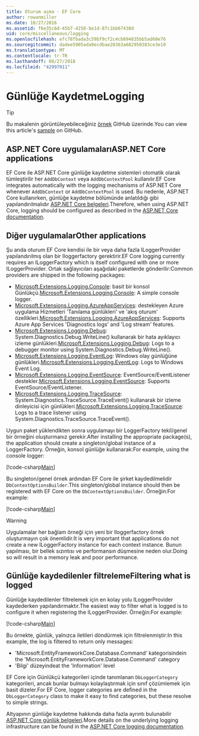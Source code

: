 ```yaml
---
title: Oturum açma - EF Core
author: rowanmiller
ms.date: 10/27/2016
ms.assetid: f6e35c6d-45b7-4258-be1d-87c1bb67438d
uid: core/miscellaneous/logging
ms.openlocfilehash: efc78fbada3c59bf9cf2c4cb694835bb5ad60e76
ms.sourcegitcommit: dadee5905ada9ecdbae28363a682950383ce3e10
ms.translationtype: MT
ms.contentlocale: tr-TR
ms.lasthandoff: 08/27/2018
ms.locfileid: "42997011"
---
```

# <a name="logging"></a><span data-ttu-id="d024c-102">Günlüğe Kaydetme</span><span class="sxs-lookup"><span data-stu-id="d024c-102">Logging</span></span>

> [!TIP]  
> <span data-ttu-id="d024c-103">Bu makalenin görüntüleyebileceğiniz [örnek](https://github.com/aspnet/EntityFramework.Docs/tree/master/samples/core/Miscellaneous/Logging) GitHub üzerinde.</span><span class="sxs-lookup"><span data-stu-id="d024c-103">You can view this article's [sample](https://github.com/aspnet/EntityFramework.Docs/tree/master/samples/core/Miscellaneous/Logging) on GitHub.</span></span>

## <a name="aspnet-core-applications"></a><span data-ttu-id="d024c-104">ASP.NET Core uygulamaları</span><span class="sxs-lookup"><span data-stu-id="d024c-104">ASP.NET Core applications</span></span>

<span data-ttu-id="d024c-105">EF Core ile ASP.NET Core günlüğe kaydetme sistemleri otomatik olarak tümleştirilir her `AddDbContext` veya `AddDbContextPool` kullanılır.</span><span class="sxs-lookup"><span data-stu-id="d024c-105">EF Core integrates automatically with the logging mechanisms of ASP.NET Core whenever `AddDbContext` or `AddDbContextPool` is used.</span></span> <span data-ttu-id="d024c-106">Bu nedenle, ASP.NET Core kullanırken, günlüğe kaydetme bölümünde anlatıldığı gibi yapılandırılmalıdır [ASP.NET Core belgeleri](https://docs.microsoft.com/en-us/aspnet/core/fundamentals/logging?tabs=aspnetcore2x).</span><span class="sxs-lookup"><span data-stu-id="d024c-106">Therefore, when using ASP.NET Core, logging should be configured as described in the [ASP.NET Core documentation](https://docs.microsoft.com/en-us/aspnet/core/fundamentals/logging?tabs=aspnetcore2x).</span></span>

## <a name="other-applications"></a><span data-ttu-id="d024c-107">Diğer uygulamalar</span><span class="sxs-lookup"><span data-stu-id="d024c-107">Other applications</span></span>

<span data-ttu-id="d024c-108">Şu anda oturum EF Core kendisi ile bir veya daha fazla ILoggerProvider yapılandırılmış olan bir Iloggerfactory gerektirir.</span><span class="sxs-lookup"><span data-stu-id="d024c-108">EF Core logging currently requires an ILoggerFactory which is itself configured with one or more ILoggerProvider.</span></span> <span data-ttu-id="d024c-109">Ortak sağlayıcıları aşağıdaki paketlerde gönderilir:</span><span class="sxs-lookup"><span data-stu-id="d024c-109">Common providers are shipped in the following packages:</span></span>

* <span data-ttu-id="d024c-110">[Microsoft.Extensions.Logging.Console](https://www.nuget.org/packages/Microsoft.Extensions.Logging.Console/): basit bir konsol Günlükçü.</span><span class="sxs-lookup"><span data-stu-id="d024c-110">[Microsoft.Extensions.Logging.Console](https://www.nuget.org/packages/Microsoft.Extensions.Logging.Console/): A simple console logger.</span></span>
* <span data-ttu-id="d024c-111">[Microsoft.Extensions.Logging.AzureAppServices](https://www.nuget.org/packages/Microsoft.Extensions.Logging.AzureAppServices/): destekleyen Azure uygulama Hizmetleri 'Tanılama günlükleri' ve 'akış oturum' özellikleri.</span><span class="sxs-lookup"><span data-stu-id="d024c-111">[Microsoft.Extensions.Logging.AzureAppServices](https://www.nuget.org/packages/Microsoft.Extensions.Logging.AzureAppServices/): Supports Azure App Services 'Diagnostics logs' and 'Log stream' features.</span></span>
* <span data-ttu-id="d024c-112">[Microsoft.Extensions.Logging.Debug](https://www.nuget.org/packages/Microsoft.Extensions.Logging.Debug/): System.Diagnostics.Debug.WriteLine() kullanarak bir hata ayıklayıcı izleme günlükleri.</span><span class="sxs-lookup"><span data-stu-id="d024c-112">[Microsoft.Extensions.Logging.Debug](https://www.nuget.org/packages/Microsoft.Extensions.Logging.Debug/): Logs to a debugger monitor using System.Diagnostics.Debug.WriteLine().</span></span>
* <span data-ttu-id="d024c-113">[Microsoft.Extensions.Logging.EventLog](https://www.nuget.org/packages/Microsoft.Extensions.Logging.EventLog/): Windows olay günlüğüne günlükleri.</span><span class="sxs-lookup"><span data-stu-id="d024c-113">[Microsoft.Extensions.Logging.EventLog](https://www.nuget.org/packages/Microsoft.Extensions.Logging.EventLog/): Logs to Windows Event Log.</span></span>
* <span data-ttu-id="d024c-114">[Microsoft.Extensions.Logging.EventSource](https://www.nuget.org/packages/Microsoft.Extensions.Logging.EventSource/): EventSource/EventListener destekler.</span><span class="sxs-lookup"><span data-stu-id="d024c-114">[Microsoft.Extensions.Logging.EventSource](https://www.nuget.org/packages/Microsoft.Extensions.Logging.EventSource/): Supports EventSource/EventListener.</span></span>
* <span data-ttu-id="d024c-115">[Microsoft.Extensions.Logging.TraceSource](https://www.nuget.org/packages/Microsoft.Extensions.Logging.TraceSource/): System.Diagnostics.TraceSource.TraceEvent() kullanarak bir izleme dinleyicisi için günlükleri.</span><span class="sxs-lookup"><span data-stu-id="d024c-115">[Microsoft.Extensions.Logging.TraceSource](https://www.nuget.org/packages/Microsoft.Extensions.Logging.TraceSource/): Logs to a trace listener using System.Diagnostics.TraceSource.TraceEvent().</span></span>

<span data-ttu-id="d024c-116">Uygun paket yüklendikten sonra uygulamayı bir LoggerFactory tekil/genel bir örneğini oluşturmanız gerekir.</span><span class="sxs-lookup"><span data-stu-id="d024c-116">After installing the appropriate package(s), the application should create a singleton/global instance of a LoggerFactory.</span></span> <span data-ttu-id="d024c-117">Örneğin, konsol günlüğe kullanarak:</span><span class="sxs-lookup"><span data-stu-id="d024c-117">For example, using the console logger:</span></span>

[!code-csharp[Main](../../../samples/core/Miscellaneous/Logging/Logging/BloggingContext.cs#DefineLoggerFactory)]

<span data-ttu-id="d024c-118">Bu singleton/genel örnek ardından EF Core ile şirket kaydedilmelidir `DbContextOptionsBuilder`.</span><span class="sxs-lookup"><span data-stu-id="d024c-118">This singleton/global instance should then be registered with EF Core on the `DbContextOptionsBuilder`.</span></span> <span data-ttu-id="d024c-119">Örneğin:</span><span class="sxs-lookup"><span data-stu-id="d024c-119">For example:</span></span>

[!code-csharp[Main](../../../samples/core/Miscellaneous/Logging/Logging/BloggingContext.cs#RegisterLoggerFactory)]

> [!WARNING]
> <span data-ttu-id="d024c-120">Uygulamalar her bağlam örneği için yeni bir Iloggerfactory örnek oluşturmayın çok önemlidir.</span><span class="sxs-lookup"><span data-stu-id="d024c-120">It is very important that applications do not create a new ILoggerFactory instance for each context instance.</span></span> <span data-ttu-id="d024c-121">Bunun yapılması, bir bellek sızıntısı ve performansın düşmesine neden olur.</span><span class="sxs-lookup"><span data-stu-id="d024c-121">Doing so will result in a memory leak and poor performance.</span></span>

## <a name="filtering-what-is-logged"></a><span data-ttu-id="d024c-122">Günlüğe kaydedilenler filtreleme</span><span class="sxs-lookup"><span data-stu-id="d024c-122">Filtering what is logged</span></span>

<span data-ttu-id="d024c-123">Günlüğe kaydedilenler filtrelemek için en kolay yolu ILoggerProvider kaydederken yapılandırmaktır.</span><span class="sxs-lookup"><span data-stu-id="d024c-123">The easiest way to filter what is logged is to configure it when registering the ILoggerProvider.</span></span> <span data-ttu-id="d024c-124">Örneğin:</span><span class="sxs-lookup"><span data-stu-id="d024c-124">For example:</span></span>

[!code-csharp[Main](../../../samples/core/Miscellaneous/Logging/Logging/BloggingContextWithFiltering.cs#DefineLoggerFactory)]

<span data-ttu-id="d024c-125">Bu örnekte, günlük, yalnızca iletileri döndürmek için filtrelenmiştir:</span><span class="sxs-lookup"><span data-stu-id="d024c-125">In this example, the log is filtered to return only messages:</span></span>
 * <span data-ttu-id="d024c-126">'Microsoft.EntityFrameworkCore.Database.Command' kategorisinde</span><span class="sxs-lookup"><span data-stu-id="d024c-126">in the 'Microsoft.EntityFrameworkCore.Database.Command' category</span></span>
 * <span data-ttu-id="d024c-127">'Bilgi' düzeyinde</span><span class="sxs-lookup"><span data-stu-id="d024c-127">at the 'Information' level</span></span>

<span data-ttu-id="d024c-128">EF Core için Günlükçü kategorileri içinde tanımlanan `DbLoggerCategory` kategorileri, ancak bunlar bulmayı kolaylaştırmak için sınıf çözümlemek için basit dizeler.</span><span class="sxs-lookup"><span data-stu-id="d024c-128">For EF Core, logger categories are defined in the `DbLoggerCategory` class to make it easy to find categories, but these resolve to simple strings.</span></span>

<span data-ttu-id="d024c-129">Altyapının günlüğe kaydetme hakkında daha fazla ayrıntı bulunabilir [ASP.NET Core günlük belgeleri](https://docs.microsoft.com/en-us/aspnet/core/fundamentals/logging?tabs=aspnetcore2x).</span><span class="sxs-lookup"><span data-stu-id="d024c-129">More details on the underlying logging infrastructure can be found in the [ASP.NET Core logging documentation](https://docs.microsoft.com/en-us/aspnet/core/fundamentals/logging?tabs=aspnetcore2x).</span></span>
